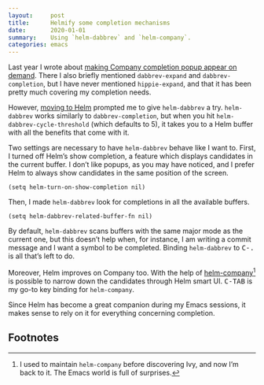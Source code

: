```yaml
---
layout:     post
title:      Helmify some completion mechanisms
date:       2020-01-01
summary:    Using `helm-dabbrev` and `helm-company`.
categories: emacs
---
```


Last year I wrote about [making Company completion popup appear on
demand](https://manuel-uberti.github.io/emacs/2019/01/17/company-on-demand/).
There I also briefly mentioned `dabbrev-expand` and `dabbrev-completion`, but
I have never mentioned `hippie-expand`, and that it has been pretty much
covering my completion needs.

However, [moving to
Helm](https://manuel-uberti.github.io/emacs/2019/11/16/helm/) prompted me to
give `helm-dabbrev` a try. `helm-dabbrev` works similarly to
`dabbrev-completion`, but when you hit `helm-dabbrev-cycle-threshold` (which
defaults to 5), it takes you to a Helm buffer with all the benefits that come
with it.

Two settings are necessary to have `helm-dabbrev` behave like I want to. First,
I turned off Helm’s show completion, a feature which displays candidates in the
current buffer. I don’t like popups, as you may have noticed, and I prefer Helm
to always show candidates in the same position of the screen.

``` emacs-lisp
(setq helm-turn-on-show-completion nil)
```

Then, I made `helm-dabbrev` look for completions in all the available buffers.

``` emacs-lisp
(setq helm-dabbrev-related-buffer-fn nil)
```

By default, `helm-dabbrev` scans buffers with the same major mode as the current
one, but this doesn’t help when, for instance, I am writing a commit message and
I want a symbol to be completed. Binding `helm-dabbrev` to <kbd>C-.</kbd> is all
that’s left to do.

Moreover, Helm improves on Company too. With the help of
[helm-company](https://github.com/Sodel-the-Vociferous/helm-company)[^1] is
possible to narrow down the candidates through Helm smart UI. <kbd>C-TAB</kbd>
is my go-to key binding for `helm-company`.

Since Helm has become a great companion during my Emacs sessions, it makes sense
to rely on it for everything concerning completion.

## Footnotes

[^1]: I used to maintain `helm-company` before discovering Ivy, and now I’m back
    to it. The Emacs world is full of surprises.
